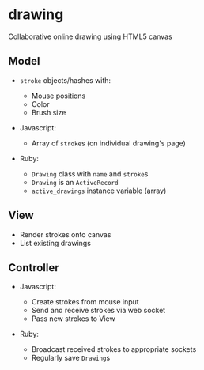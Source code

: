 # drawing
Collaborative online drawing using HTML5 canvas

## Model
- `stroke` objects/hashes with:
    - Mouse positions
    - Color
    - Brush size

- Javascript:
    - Array of `stroke`s (on individual drawing's page)

- Ruby:
    - `Drawing` class with `name` and `stroke`s
    - `Drawing` is an `ActiveRecord`
    - `active_drawings` instance variable (array)

## View
- Render strokes onto canvas
- List existing drawings

## Controller
- Javascript:
    - Create strokes from mouse input
    - Send and receive strokes via web socket
    - Pass new strokes to View

- Ruby:
    - Broadcast received strokes to appropriate sockets
    - Regularly save `Drawing`s
